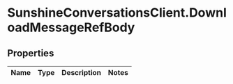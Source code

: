 # SunshineConversationsClient.DownloadMessageRefBody

## Properties

Name | Type | Description | Notes
------------ | ------------- | ------------- | -------------


